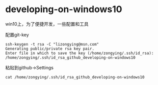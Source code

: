 # developing-on-windows10
win10上，为了便捷开发，一些配置和工具

配置git-key
~~~
ssh-keygen -t rsa -C "lizongying@msn.com"
Generating public/private rsa key pair.
Enter file in which to save the key (/home/zongying/.ssh/id_rsa): /home/zongying/.ssh/id_rsa_github_developing-on-windows10
~~~
粘贴到github->Settings
~~~
cat /home/zongying/.ssh/id_rsa_github_developing-on-windows10
~~~

